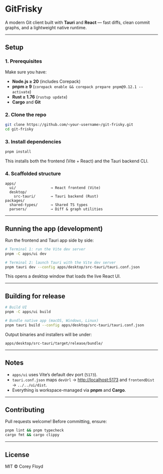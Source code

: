 # GitFrisky

A modern Git client built with **Tauri** and **React** — fast diffs, clean commit graphs, and a lightweight native runtime.

---

## Setup

### 1. Prerequisites
Make sure you have:
- **Node.js ≥ 20** (includes Corepack)
- **pnpm ≥ 9** (`corepack enable && corepack prepare pnpm@9.12.1 --activate`)
- **Rust ≥ 1.76** (`rustup update`)
- **Cargo** and **Git**

### 2. Clone the repo
```bash
git clone https://github.com/<your-username>/git-frisky.git
cd git-frisky
````

### 3. Install dependencies

```bash
pnpm install
```

This installs both the frontend (Vite + React) and the Tauri backend CLI.

### 4. Scaffolded structure

```
apps/
  ui/                → React frontend (Vite)
  desktop/
    src-tauri/       → Tauri backend (Rust)
packages/
  shared-types/      → Shared TS types
  parsers/           → Diff & graph utilities
```

---

## Running the app (development)

Run the frontend and Tauri app side by side:

```bash
# Terminal 1: run the Vite dev server
pnpm -C apps/ui dev
```

```bash
# Terminal 2: launch Tauri with the Vite dev server
pnpm tauri dev --config apps/desktop/src-tauri/tauri.conf.json
```

This opens a desktop window that loads the live React UI.

---

## Building for release

```bash
# Build UI
pnpm -C apps/ui build

# Bundle native app (macOS, Windows, Linux)
pnpm tauri build --config apps/desktop/src-tauri/tauri.conf.json
```

Output binaries and installers will be under:

```
apps/desktop/src-tauri/target/release/bundle/
```

---

## Notes

* `apps/ui` uses Vite’s default dev port (`5173`).
* `tauri.conf.json` maps `devUrl` → [http://localhost:5173](http://localhost:5173) and `frontendDist` → `../../ui/dist`.
* Everything is workspace-managed via **pnpm** and **Cargo**.

---

## Contributing

Pull requests welcome!
Before committing, ensure:

```bash
pnpm lint && pnpm typecheck
cargo fmt && cargo clippy
```

---

## License

MIT © Corey Floyd
